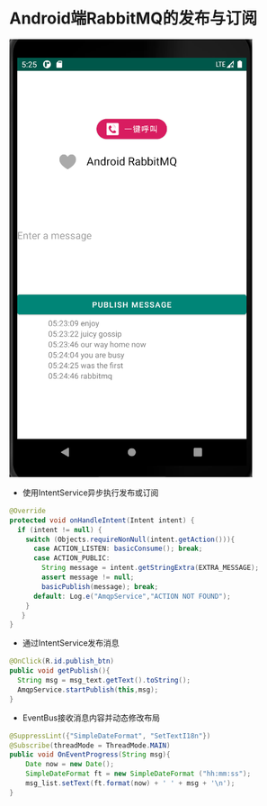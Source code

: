 # Android端RabbitMQ的发布与订阅

![Screenshot](docs/demo.png)

- 使用IntentService异步执行发布或订阅

``` java
@Override
protected void onHandleIntent(Intent intent) {
  if (intent != null) {
    switch (Objects.requireNonNull(intent.getAction())){
      case ACTION_LISTEN: basicConsume(); break;
      case ACTION_PUBLIC:
        String message = intent.getStringExtra(EXTRA_MESSAGE);
        assert message != null;
        basicPublish(message); break;
      default: Log.e("AmqpService","ACTION NOT FOUND");
    }
   }
}
```

- 通过IntentService发布消息

``` java
@OnClick(R.id.publish_btn)
public void getPublish(){
  String msg = msg_text.getText().toString();
  AmqpService.startPublish(this,msg);
}
```

- EventBus接收消息内容并动态修改布局

``` java
@SuppressLint({"SimpleDateFormat", "SetTextI18n"})
@Subscribe(threadMode = ThreadMode.MAIN)
public void OnEventProgress(String msg){
    Date now = new Date();
    SimpleDateFormat ft = new SimpleDateFormat ("hh:mm:ss");
    msg_list.setText(ft.format(now) + ' ' + msg + '\n');
}
```
